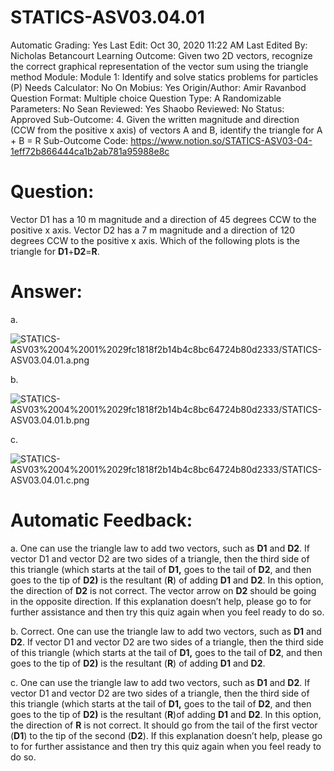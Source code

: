 # STATICS-ASV03.04.01

Automatic Grading: Yes
Last Edit: Oct 30, 2020 11:22 AM
Last Edited By: Nicholas Betancourt
Learning Outcome: Given two 2D vectors, recognize the correct graphical representation of the vector sum using the triangle method
Module: Module 1: Identify and solve statics problems for particles (P)
Needs Calculator: No
On Mobius: Yes
Origin/Author: Amir Ravanbod
Question Format: Multiple choice
Question Type: A
Randomizable Parameters: No
Sean Reviewed: Yes
Shaobo Reviewed: No
Status: Approved
Sub-Outcome: 4. Given the written magnitude and direction (CCW from the positive x axis) of vectors A and B, identify the triangle for A + B = R
Sub-Outcome Code: https://www.notion.so/STATICS-ASV03-04-1eff72b866444ca1b2ab781a95988e8c

# Question:

Vector D1 has a 10 m magnitude and a direction of 45 degrees CCW to the positive x axis. Vector D2 has a 7 m magnitude and a direction of 120 degrees CCW to the positive x axis. Which of the following plots is the triangle for **D1**+**D2**=**R**. 

# Answer:

a. 

![STATICS-ASV03%2004%2001%2029fc1818f2b14b4c8bc64724b80d2333/STATICS-ASV03.04.01.a.png](STATICS-ASV03%2004%2001%2029fc1818f2b14b4c8bc64724b80d2333/STATICS-ASV03.04.01.a.png)

b. 

![STATICS-ASV03%2004%2001%2029fc1818f2b14b4c8bc64724b80d2333/STATICS-ASV03.04.01.b.png](STATICS-ASV03%2004%2001%2029fc1818f2b14b4c8bc64724b80d2333/STATICS-ASV03.04.01.b.png)

c. 

![STATICS-ASV03%2004%2001%2029fc1818f2b14b4c8bc64724b80d2333/STATICS-ASV03.04.01.c.png](STATICS-ASV03%2004%2001%2029fc1818f2b14b4c8bc64724b80d2333/STATICS-ASV03.04.01.c.png)

# Automatic Feedback:

a. One can use the triangle law to add two vectors, such as **D1** and **D2**.  If vector D1 and vector D2 are two sides of a triangle, then the third side of this triangle (which starts at the tail of **D1,** goes to the tail of **D2**, and then goes to the tip of **D2)** is the resultant (**R**) of adding **D1** and **D2**.  In this option, the direction of **D2** is not correct.  The vector arrow on **D2** should be going in the opposite direction.  If this explanation doesn’t help, please go to <a location where all the links are> for further assistance and then try this quiz again when you feel ready to do so. 

b. Correct. One can use the triangle law to add two vectors, such as **D1** and **D2**.  If vector D1 and vector D2 are two sides of a triangle, then the third side of this triangle (which starts at the tail of **D1,** goes to the tail of **D2**, and then goes to the tip of **D2)** is the resultant (**R**) of adding **D1** and **D2**.  

c. One can use the triangle law to add two vectors, such as **D1** and **D2**.  If vector D1 and vector D2 are two sides of a triangle, then the third side of this triangle (which starts at the tail of **D1,** goes to the tail of **D2**, and then goes to the tip of **D2)** is the resultant (**R**)of adding **D1** and **D2**.  In this option, the direction of **R** is not correct.  It should go from the tail of the first vector (**D1**) to the tip of the second (**D2**).  If this explanation doesn’t help, please go to <a location where all the links are> for further assistance and then try this quiz again when you feel ready to do so.